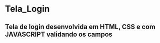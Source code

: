 # Tela_Login

<h2> Tela de login desenvolvida em HTML, CSS e com JAVASCRIPT validando os campos</h2>
